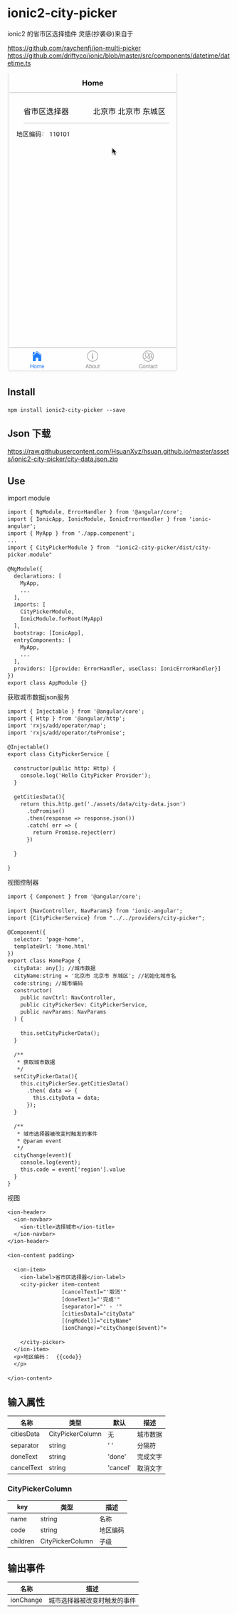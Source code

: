 # ionic2-city-picker
ionic2 的省市区选择插件
灵感(抄袭😄)来自于

https://github.com/raychenfj/ion-multi-picker
https://github.com/driftyco/ionic/blob/master/src/components/datetime/datetime.ts

![](https://github.com/HsuanXyz/hsuan.github.io/blob/master/assets/ionic2-city-picker/%E5%9C%B0%E5%8C%BA%E9%80%89%E6%8B%A9.gif?raw=true)

## Install
`npm install ionic2-city-picker --save`

## Json 下载
https://raw.githubusercontent.com/HsuanXyz/hsuan.github.io/master/assets/ionic2-city-picker/city-data.json.zip

## Use
import module
```
import { NgModule, ErrorHandler } from '@angular/core';
import { IonicApp, IonicModule, IonicErrorHandler } from 'ionic-angular';
import { MyApp } from './app.component';
...
import { CityPickerModule } from  "ionic2-city-picker/dist/city-picker.module"

@NgModule({
  declarations: [
    MyApp,
    ...
  ],
  imports: [
    CityPickerModule,
    IonicModule.forRoot(MyApp)
  ],
  bootstrap: [IonicApp],
  entryComponents: [
    MyApp,
    ...
  ],
  providers: [{provide: ErrorHandler, useClass: IonicErrorHandler}]
})
export class AppModule {}
```
获取城市数据json服务
```
import { Injectable } from '@angular/core';
import { Http } from '@angular/http';
import 'rxjs/add/operator/map';
import 'rxjs/add/operator/toPromise';

@Injectable()
export class CityPickerService {

  constructor(public http: Http) {
    console.log('Hello CityPicker Provider');
  }

  getCitiesData(){
    return this.http.get('./assets/data/city-data.json')
      .toPromise()
      .then(response => response.json())
      .catch( err => {
        return Promise.reject(err)
      })

  }

}
```
视图控制器
```
import { Component } from '@angular/core';

import {NavController, NavParams} from 'ionic-angular';
import {CityPickerService} from "../../providers/city-picker";

@Component({
  selector: 'page-home',
  templateUrl: 'home.html'
})
export class HomePage {
  cityData: any[]; //城市数据
  cityName:string = '北京市 北京市 东城区'; //初始化城市名
  code:string; //城市编码
  constructor(
    public navCtrl: NavController,
    public cityPickerSev: CityPickerService,
    public navParams: NavParams
  ) {

    this.setCityPickerData();
  }

  /**
   * 获取城市数据
   */
  setCityPickerData(){
    this.cityPickerSev.getCitiesData()
      .then( data => {
        this.cityData = data;
      });
  }

  /**
   * 城市选择器被改变时触发的事件
   * @param event
   */
  cityChange(event){
    console.log(event);
    this.code = event['region'].value
  }
}

```
视图
```
<ion-header>
  <ion-navbar>
    <ion-title>选择城市</ion-title>
  </ion-navbar>
</ion-header>

<ion-content padding>

  <ion-item>
    <ion-label>省市区选择器</ion-label>
    <city-picker item-content
                 [cancelText]="'取消'"
                 [doneText]="'完成'"
                 [separator]="' - '"
                 [citiesData]="cityData"
                 [(ngModel)]="cityName"
                 (ionChange)="cityChange($event)">

    </city-picker>
  </ion-item>
  <p>地区编码：  {{code}}
  </p>

</ion-content>

```
## 输入属性
| 名称          |  类型 | 默认   | 描述 |
| ------------- | ------- | ------- | ----------- |
| citiesData     |CityPickerColumn     | 无  | 城市数据   |
| separator     |string     | ' '  | 分隔符   |
| doneText     |string     |  'done'  | 完成文字   |
| cancelText     |string     |  'cancel'  | 取消文字   |

### CityPickerColumn
| key | 类型 | 描述 |
| --- | --- | --- |
| name | string | 名称 |
| code | string | 地区编码 |
| children | CityPickerColumn | 子级 |

## 输出事件
| 名称       | 描述 |
| ---------- | --- |
|ionChange | 城市选择器被改变时触发的事件 |
